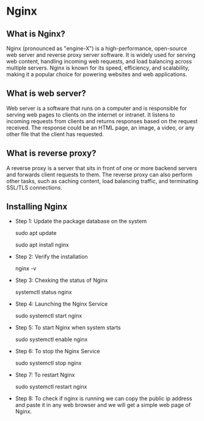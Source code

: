 # Nginx


## What is Nginx?
<p>Nginx (pronounced as "engine-X") is a high-performance, open-source web server and reverse proxy server software. It is widely used for serving web content, handling incoming web requests, and load balancing across multiple servers. Nginx is known for its speed, efficiency, and scalability, making it a popular choice for powering websites and web applications.</p>

## What is web server?
<p>Web server is a software that runs on a computer and is responsible for serving web pages to clients on the internet or intranet. It listens to incoming requests from clients and returns responses based on the request received. The response could be an HTML page, an image, a video, or any other file that the client has requested.</p>

## What is reverse proxy?
<p>A reverse proxy is a server that sits in front of one or more backend servers and forwards client requests to them. The reverse proxy can also perform other tasks, such as caching content, load balancing traffic, and terminating SSL/TLS connections.</p> 

## Installing Nginx
- Step 1: Update the package database on the system
          <p>sudo apt update</p>
          <p>sudo apt install nginx</p> 

- Step 2: Verify the installation
	        <p>nginx -v</p>
 
- Step 3: Chexking the status of Nginx
	        <p>systemctl status nginx</p>
 
- Step 4: Launching the Nginx Service
	        <p>sudo systemctl start nginx</p>
 
- Step 5: To start Nginx when system starts
          <p>sudo systemctl enable nginx</p>
 
- Step 6: To stop the Nginx Service
          <p>sudo systemctl stop nginx</p>
 
- Step 7: To restart Nginx
	        <p>sudo systemctl restart nginx</p>
 
- Step 8: To check if nginx is running we can copy the public ip address and paste it in any web browser and we will get a simple web page of Nginx.
